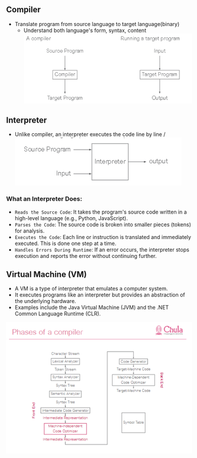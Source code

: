 ## Compiler
- Translate program from source language to target language(binary)
  - Understand both language's form, syntax, content
![alt text](image.png)

## Interpreter
- Unlike compiler, an interpreter executes the code line by line / 
![alt text](image-1.png)

### What an Interpreter Does:
- `Reads the Source Code`: It takes the program's source code written in a high-level language (e.g., Python, JavaScript).
- `Parses the Code`: The source code is broken into smaller pieces (tokens) for analysis.
- `Executes the Code`: Each line or instruction is translated and immediately executed. This is done one step at a time.
- `Handles Errors During Runtime`: If an error occurs, the interpreter stops execution and reports the error without continuing further.


## Virtual Machine (VM)
- A VM is a type of interpreter that emulates a computer system.
- It executes programs like an interpreter but provides an abstraction of the underlying hardware.
- Examples include the Java Virtual Machine (JVM) and the .NET Common Language Runtime (CLR).


![alt text](image-2.png)